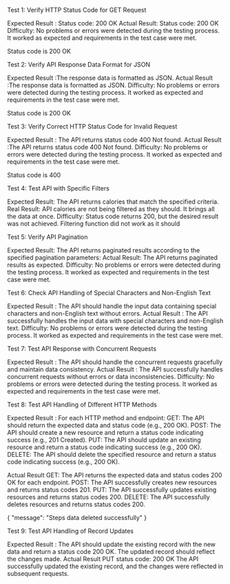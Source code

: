 



Test 1: Verify HTTP Status Code for GET Request

Expected Result : Status code: 200 OK
Actual Result: Status code: 200 OK
Difficulty: No problems or errors were detected during the testing process. It worked as expected and requirements in the test case were met.


Status code is 200 OK

Test 2: Verify API Response Data Format for JSON

Expected Result :The response data is formatted as JSON.
Actual Result :The response data is formatted as JSON.
Difficulty: No problems or errors were detected during the testing process. It worked as expected and requirements in the test case were met.

Status code is 200 OK

Test 3: Verify Correct HTTP Status Code for Invalid Request

Expected Result : The API returns status code 400 Not found.
Actual Result :The API returns status code 400 Not found.
Difficulty: No problems or errors were detected during the testing process. It worked as expected and requirements in the test case were met.


Status code is 400



Test 4: Test API with Specific Filters

Expected Result: The API returns calories that match the specified criteria.
Real Result: API calories are not being filtered as they should. It brings all the data at once.
Difficulty: Status code returns 200, but the desired result was not achieved. Filtering function did not work as it should

Test 5: Verify API Pagination

Expected Result: The API returns paginated results according to the specified pagination parameters:
Actual Result: The API returns paginated results as expected.
Difficulty: No problems or errors were detected during the testing process. It worked as expected and requirements in the test case were met.


Test 6: Check API Handling of Special Characters and Non-English Text

Expected Result : The API should handle the input data containing special characters and non-English text without errors.
Actual Result : The API successfully handles the input data with special characters and non-English text.
Difficulty: No problems or errors were detected during the testing process. It worked as expected and requirements in the test case were met.


Test 7: Test API Response with Concurrent Requests

Expected Result : The API should handle the concurrent requests gracefully and maintain data consistency.
Actual Result : The API successfully handles concurrent requests without errors or data inconsistencies.
Difficulty: No problems or errors were detected during the testing process. It worked as expected and requirements in the test case were met.

Test 8: Test API Handling of Different HTTP Methods

Expected Result : For each HTTP method and endpoint: GET: The API should return the expected data and status code (e.g., 200 OK). POST: The API should create a new resource and return a status code indicating success (e.g., 201 Created). PUT: The API should update an existing resource and return a status code indicating success (e.g., 200 OK). DELETE: The API should delete the specified resource and return a status code indicating success (e.g., 200 OK).

Actual Result GET: The API returns the expected data and status codes 200 OK for each endpoint. POST: The API successfully creates new resources and returns status codes 201. PUT: The API successfully updates existing resources and returns status codes 200. DELETE: The API successfully deletes resources and returns status codes 200.

{
    "message": "Steps data deleted successfully"
}



Test 9: Test API Handling of Record Updates

Expected Result : The API should update the existing record with the new data and return a status code 200 OK. The updated record should reflect the changes made.
Actual Result PUT status code: 200 OK The API successfully updated the existing record, and the changes were reflected in subsequent requests.